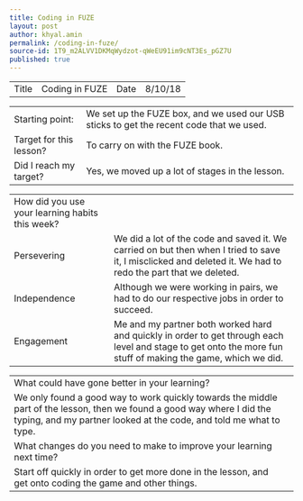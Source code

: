 ```yaml
---
title: Coding in FUZE
layout: post
author: khyal.amin
permalink: /coding-in-fuze/
source-id: 1T9_m2ALVV1DKMqWydzot-qWeEU91im9cNT3Es_pGZ7U
published: true
---
```

<table>
  <tr>
    <td>Title</td>
    <td>Coding in FUZE</td>
    <td>Date</td>
    <td>8/10/18</td>
  </tr>
</table>


<table>
  <tr>
    <td>Starting point:</td>
    <td>We set up the FUZE box, and we used our USB sticks to get the recent code that we used.</td>
  </tr>
  <tr>
    <td>Target for this lesson?</td>
    <td>To carry on with the FUZE book.</td>
  </tr>
  <tr>
    <td>Did I reach my target? </td>
    <td>Yes, we moved up a lot of stages in the lesson.</td>
  </tr>
</table>


<table>
  <tr>
    <td>How did you use your learning habits this week?</td>
    <td></td>
  </tr>
  <tr>
    <td>Persevering</td>
    <td>We did a lot of the code and saved it. We carried on but then when I tried to save it, I misclicked and deleted it. We had to redo the part that we deleted.</td>
  </tr>
  <tr>
    <td>Independence</td>
    <td>Although we were working in pairs, we had to do our respective jobs in order to succeed.</td>
  </tr>
  <tr>
    <td>Engagement</td>
    <td>Me and my partner both worked hard and quickly in order to get through each level and stage to get onto the more fun stuff of making the game, which we did.</td>
  </tr>
</table>


<table>
  <tr>
    <td>What could have gone better in your learning?</td>
    <td></td>
  </tr>
  <tr>
    <td>We only found a good way to work quickly towards the middle part of the lesson, then we found a good way where I did the typing, and my partner looked at the code, and told me what to type.</td>
    <td></td>
  </tr>
  <tr>
    <td>What changes do you need to make to improve your learning next time?</td>
    <td></td>
  </tr>
  <tr>
    <td>Start off quickly in order to get more done in the lesson, and get onto coding the game and other things.</td>
    <td></td>
  </tr>
</table>


